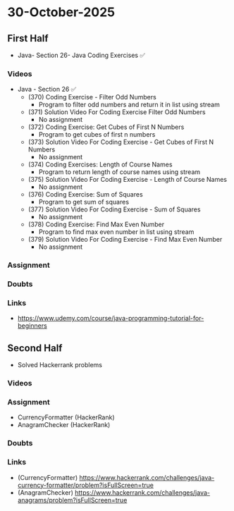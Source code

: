 # 30-October-2025

## First Half
- Java- Section 26- Java Coding Exercises ✅

### Videos
- Java - Section 26 ✅
    - (370) Coding Exercise - Filter Odd Numbers
        - Program to filter odd numbers and return it in list using stream
    - (371)	Solution Video For Coding Exercise Filter Odd Numbers
        - No assignment
    - (372) Coding Exercise: Get Cubes of First N Numbers
        - Program to get cubes of first n numbers
    - (373)	Solution Video For Coding Exercise - Get Cubes of First N Numbers
        - No assignment
    - (374) Coding Exercises: Length of Course Names
        - Program to return length of course names using stream
    - (375)	Solution Video For Coding Exercise - Length of Course Names
        - No assignment
    - (376) Coding Exercise: Sum of Squares
        - Program to get sum of squares 
    - (377)	Solution Video For Coding Exercise - Sum of Squares
        - No assignment
    - (378) Coding Exercise: Find Max Even Number
        - Program to find max even number in list using stream
    - (379)	Solution Video For Coding Exercise - Find Max Even Number
        - No assignment

### Assignment


### Doubts


### Links

- https://www.udemy.com/course/java-programming-tutorial-for-beginners

## Second Half

- Solved Hackerrank problems

### Videos


### Assignment
- CurrencyFormatter (HackerRank)
- AnagramChecker (HackerRank)

### Doubts


### Links
- (CurrencyFormatter) https://www.hackerrank.com/challenges/java-currency-formatter/problem?isFullScreen=true
- (AnagramChecker) https://www.hackerrank.com/challenges/java-anagrams/problem?isFullScreen=true
